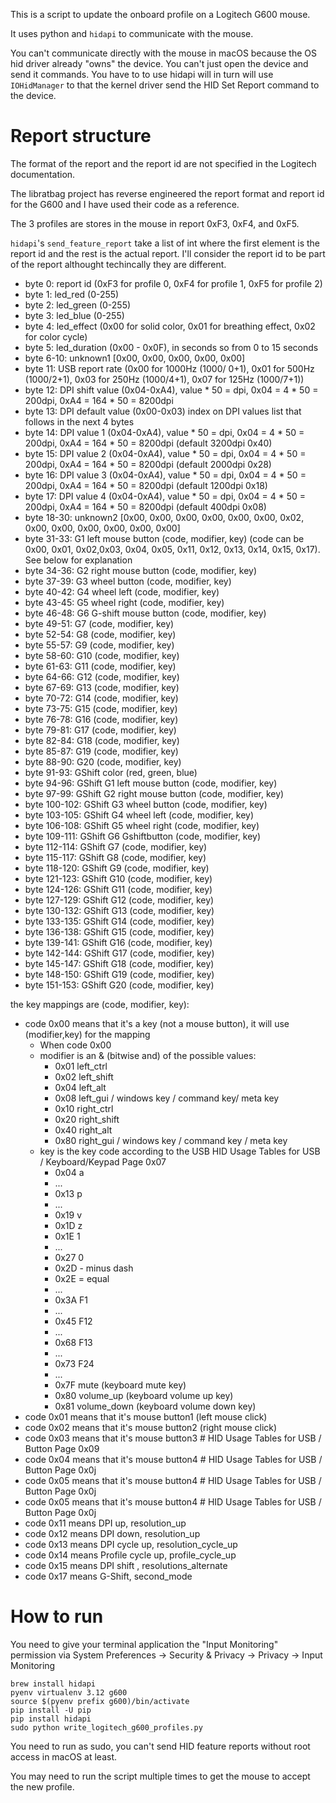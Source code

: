 This is a script to update the onboard profile on a Logitech G600 mouse. 

It uses python and `hidapi` to communicate with the mouse.

You can't communicate directly with the mouse in macOS because the OS hid driver already
"owns" the device. You can't just open the device and send it commands. You have to
to use hidapi will in turn will use `IOHidManager` to that the kernel driver send the 
HID Set Report command to the device.


# Report structure


The format of the report and the report id are not specified in the Logitech documentation.

The libratbag project has reverse engineered the report format and report id for the G600
and I have used their code as a reference.

The 3 profiles are stores in the mouse in report 0xF3, 0xF4, and 0xF5.

`hidapi`'s `send_feature_report` take a list of int where the first element is the report id
and the rest is the actual report. I'll consider the report id to be part of the report 
althought techincally they are different.


* byte 0: report id (0xF3 for profile 0, 0xF4 for profile 1, 0xF5 for profile 2)
* byte 1: led_red (0-255)
* byte 2: led_green (0-255)
* byte 3: led_blue (0-255)
* byte 4: led_effect (0x00 for solid color, 0x01 for breathing effect, 0x02 for color cycle)
* byte 5: led_duration (0x00 - 0x0F), in seconds so from 0 to 15 seconds
* byte 6-10: unknown1 [0x00, 0x00, 0x00, 0x00, 0x00]
* byte 11: USB report rate (0x00 for 1000Hz (1000/ 0+1), 0x01 for 500Hz (1000/2+1), 0x03 for 250Hz (1000/4+1), 0x07 for 125Hz (1000/7+1))
* byte 12: DPI shift value (0x04-0xA4), value * 50 = dpi, 0x04 = 4 * 50 = 200dpi, 0xA4 = 164 * 50 = 8200dpi
* byte 13: DPI default value (0x00-0x03) index on DPI values list that follows in the next 4 bytes
* byte 14: DPI value 1 (0x04-0xA4), value * 50 = dpi, 0x04 = 4 * 50 = 200dpi, 0xA4 = 164 * 50 = 8200dpi (default 3200dpi 0x40)
* byte 15: DPI value 2 (0x04-0xA4), value * 50 = dpi, 0x04 = 4 * 50 = 200dpi, 0xA4 = 164 * 50 = 8200dpi (default 2000dpi 0x28)
* byte 16: DPI value 3 (0x04-0xA4), value * 50 = dpi, 0x04 = 4 * 50 = 200dpi, 0xA4 = 164 * 50 = 8200dpi (default 1200dpi 0x18)
* byte 17: DPI value 4 (0x04-0xA4), value * 50 = dpi, 0x04 = 4 * 50 = 200dpi, 0xA4 = 164 * 50 = 8200dpi (default  400dpi 0x08)
* byte 18-30: unknown2 [0x00, 0x00, 0x00, 0x00, 0x00, 0x00, 0x02, 0x00, 0x00, 0x00, 0x00, 0x00, 0x00]
* byte 31-33: G1 left mouse button  (code, modifier, key) (code can be 0x00, 0x01, 0x02,0x03, 0x04, 0x05, 0x11, 0x12, 0x13, 0x14, 0x15, 0x17). See below for explanation
* byte 34-36: G2 right mouse button (code, modifier, key)
* byte 37-39: G3 wheel button (code, modifier, key)
* byte 40-42: G4 wheel left (code, modifier, key)
* byte 43-45: G5 wheel right (code, modifier, key)
* byte 46-48: G6 G-shift mouse button (code, modifier, key)
* byte 49-51: G7 (code, modifier, key)
* byte 52-54: G8 (code, modifier, key)
* byte 55-57: G9 (code, modifier, key)
* byte 58-60: G10 (code, modifier, key)
* byte 61-63: G11 (code, modifier, key)
* byte 64-66: G12 (code, modifier, key)
* byte 67-69: G13 (code, modifier, key)
* byte 70-72: G14 (code, modifier, key)
* byte 73-75: G15 (code, modifier, key)
* byte 76-78: G16 (code, modifier, key)
* byte 79-81: G17 (code, modifier, key)
* byte 82-84: G18 (code, modifier, key)
* byte 85-87: G19 (code, modifier, key)
* byte 88-90: G20 (code, modifier, key)
* byte 91-93: GShift color (red, green, blue) 
* byte 94-96: GShift G1 left mouse button (code, modifier, key)
* byte 97-99: GShift G2 right mouse button (code, modifier, key)
* byte 100-102: GShift G3 wheel button (code, modifier, key)
* byte 103-105: GShift G4 wheel left (code, modifier, key)
* byte 106-108: GShift G5 wheel right (code, modifier, key)
* byte 109-111: GShift G6 Gshiftbutton (code, modifier, key)
* byte 112-114: GShift G7 (code, modifier, key)
* byte 115-117: GShift G8 (code, modifier, key)
* byte 118-120: GShift G9 (code, modifier, key)
* byte 121-123: GShift G10 (code, modifier, key)
* byte 124-126: GShift G11 (code, modifier, key)
* byte 127-129: GShift G12 (code, modifier, key)
* byte 130-132: GShift G13 (code, modifier, key)
* byte 133-135: GShift G14 (code, modifier, key)
* byte 136-138: GShift G15 (code, modifier, key)
* byte 139-141: GShift G16 (code, modifier, key)
* byte 142-144: GShift G17 (code, modifier, key)
* byte 145-147: GShift G18 (code, modifier, key)
* byte 148-150: GShift G19 (code, modifier, key)
* byte 151-153: GShift G20 (code, modifier, key)


the key mappings are (code, modifier, key):
* code 0x00 means that it's a key (not a mouse button), it will use (modifier,key) for the mapping 
  * When code 0x00
  * modifier is an & (bitwise and) of the possible values:
    * 0x01 left_ctrl
    * 0x02 left_shift
    * 0x04 left_alt
    * 0x08 left_gui / windows key / command key/ meta key
    * 0x10 right_ctrl
    * 0x20 right_shift
    * 0x40 right_alt
    * 0x80 right_gui / windows key / command key / meta key
  * key is the key code according to the USB HID Usage Tables for USB / Keyboard/Keypad Page 0x07
    * 0x04 a
    * ...
    * 0x13 p
    * ...
    * 0x19 v
    * 0x1D z
    * 0x1E 1
    * ...
    * 0x27 0
    * 0x2D - minus dash
    * 0x2E = equal
    * ...
    * 0x3A F1
    * ...
    * 0x45 F12
    * ...
    * 0x68 F13
    * ...
    * 0x73 F24
    * ...
    * 0x7F mute (keyboard mute key)
    * 0x80 volume_up (keyboard volume up key)
    * 0x81 volume_down (keyboard volume down key)
* code 0x01 means that it's mouse button1 (left mouse click)
* code 0x02 means that it's mouse button2 (right mouse click)
* code 0x03 means that it's mouse button3 # HID Usage Tables for USB / Button Page 0x09 
* code 0x04 means that it's mouse button4 # HID Usage Tables for USB / Button Page 0x0j
* code 0x05 means that it's mouse button4 # HID Usage Tables for USB / Button Page 0x0j
* code 0x05 means that it's mouse button4 # HID Usage Tables for USB / Button Page 0x0j
* code 0x11 means DPI up, resolution_up 
* code 0x12 means DPI down, resolution_up 
* code 0x13 means DPI cycle up, resolution_cycle_up 
* code 0x14 means Profile cycle up, profile_cycle_up
* code 0x15 means DPI shift , resolutions_alternate
* code 0x17 means G-Shift, second_mode




# How to run

You need to give your terminal application the "Input Monitoring" permission via
System Preferences -> Security & Privacy -> Privacy -> Input Monitoring

```
brew install hidapi
pyenv virtualenv 3.12 g600
source $(pyenv prefix g600)/bin/activate
pip install -U pip
pip install hidapi
sudo python write_logitech_g600_profiles.py
```

You need to run as sudo, you can't send HID feature reports without root access in macOS at least.

You may need to run the script multiple times to get the mouse to accept the new profile.
